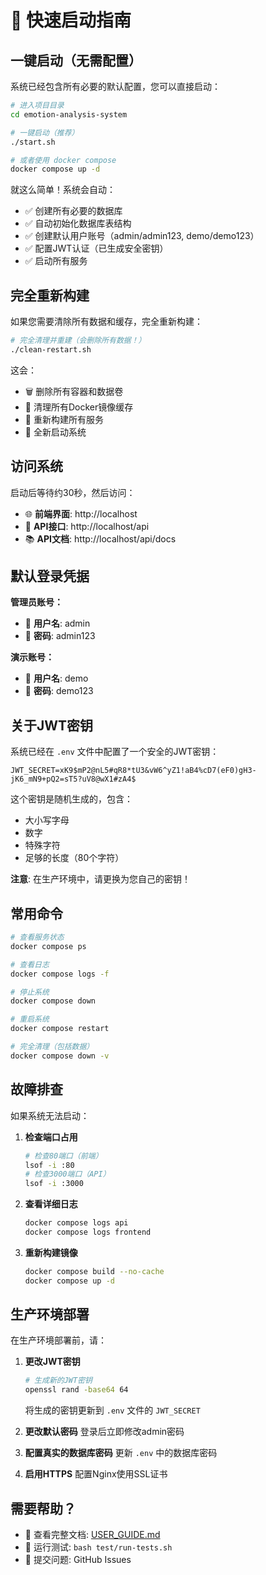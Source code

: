 # 🚀 快速启动指南

## 一键启动（无需配置）

系统已经包含所有必要的默认配置，您可以直接启动：

```bash
# 进入项目目录
cd emotion-analysis-system

# 一键启动（推荐）
./start.sh

# 或者使用 docker compose
docker compose up -d
```

就这么简单！系统会自动：
- ✅ 创建所有必要的数据库
- ✅ 自动初始化数据库表结构
- ✅ 创建默认用户账号（admin/admin123, demo/demo123）
- ✅ 配置JWT认证（已生成安全密钥）
- ✅ 启动所有服务

## 完全重新构建

如果您需要清除所有数据和缓存，完全重新构建：

```bash
# 完全清理并重建（会删除所有数据！）
./clean-restart.sh
```

这会：
- 🗑️ 删除所有容器和数据卷
- 🧹 清理所有Docker镜像缓存
- 🔨 重新构建所有服务
- 🚀 全新启动系统

## 访问系统

启动后等待约30秒，然后访问：

- 🌐 **前端界面**: http://localhost
- 📡 **API接口**: http://localhost/api
- 📚 **API文档**: http://localhost/api/docs

## 默认登录凭据

**管理员账号：**
- 👤 **用户名**: admin
- 🔑 **密码**: admin123

**演示账号：**
- 👤 **用户名**: demo
- 🔑 **密码**: demo123

## 关于JWT密钥

系统已经在 `.env` 文件中配置了一个安全的JWT密钥：
```
JWT_SECRET=xK9$mP2@nL5#qR8*tU3&vW6^yZ1!aB4%cD7(eF0)gH3-jK6_mN9+pQ2=sT5?uV8@wX1#zA4$
```

这个密钥是随机生成的，包含：
- 大小写字母
- 数字
- 特殊字符
- 足够的长度（80个字符）

**注意**: 在生产环境中，请更换为您自己的密钥！

## 常用命令

```bash
# 查看服务状态
docker compose ps

# 查看日志
docker compose logs -f

# 停止系统
docker compose down

# 重启系统
docker compose restart

# 完全清理（包括数据）
docker compose down -v
```

## 故障排查

如果系统无法启动：

1. **检查端口占用**
   ```bash
   # 检查80端口（前端）
   lsof -i :80
   # 检查3000端口（API）
   lsof -i :3000
   ```

2. **查看详细日志**
   ```bash
   docker compose logs api
   docker compose logs frontend
   ```

3. **重新构建镜像**
   ```bash
   docker compose build --no-cache
   docker compose up -d
   ```

## 生产环境部署

在生产环境部署前，请：

1. **更改JWT密钥**
   ```bash
   # 生成新的JWT密钥
   openssl rand -base64 64
   ```
   将生成的密钥更新到 `.env` 文件的 `JWT_SECRET`

2. **更改默认密码**
   登录后立即修改admin密码

3. **配置真实的数据库密码**
   更新 `.env` 中的数据库密码

4. **启用HTTPS**
   配置Nginx使用SSL证书

## 需要帮助？

- 📖 查看完整文档: [USER_GUIDE.md](docs/USER_GUIDE.md)
- 🧪 运行测试: `bash test/run-tests.sh`
- 💬 提交问题: GitHub Issues
